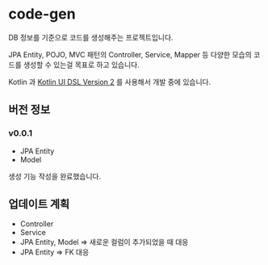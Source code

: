 # code-gen

DB 정보를 기준으로 코드를 생성해주는 프로젝트입니다.

JPA Entity, POJO, MVC 패턴의 Controller, Service, Mapper 등 다양한 모습의 코드를 생성할 수 있는걸 목표로 하고 있습니다.

Kotlin 과 [Kotlin UI DSL Version 2](https://plugins.jetbrains.com/docs/intellij/kotlin-ui-dsl-version-2.html) 를 사용해서 개발 중에 있습니다.

## 버전 정보

### v0.0.1

- JPA Entity
- Model

생성 기능 작성을 완료했습니다.

## 업데이트 계획

- Controller
- Service
- JPA Entity, Model => 새로운 컬럼이 추가되었을 때 대응
- JPA Entity => FK 대응
